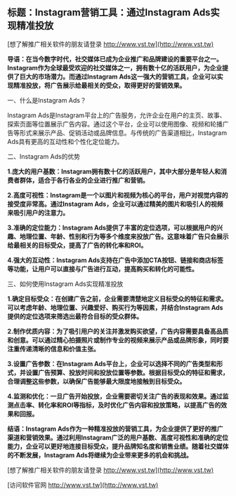 ## **标题：Instagram营销工具：通过Instagram Ads实现精准投放**

[想了解推广相关软件的朋友请登录 http://www.vst.tw](http://www.vst.tw)

**导语：在当今数字时代，社交媒体已成为企业推广和品牌建设的重要平台之一。Instagram作为全球最受欢迎的社交媒体之一，拥有数十亿的活跃用户，为企业提供了巨大的市场潜力。而通过Instagram Ads这一强大的营销工具，企业可以实现精准投放，将广告展示给最相关的受众，取得更好的营销效果。**

一、什么是Instagram Ads？

Instagram Ads是Instagram平台上的广告服务，允许企业在用户的主页、故事、探索页面等位置展示广告内容。通过这个平台，企业可以使用图像、视频和轮播广告等形式来展示产品、促销活动或品牌信息。与传统的广告渠道相比，Instagram Ads具有更高的互动性和个性化定位能力。

二、Instagram Ads的优势

**1.庞大的用户基数：Instagram拥有数十亿的活跃用户，其中大部分是年轻人和消费者群体，适合于各行各业的企业进行推广和营销。**

**2.高度可视性：Instagram是一个以图片和视频为核心的平台，用户对视觉内容的接受度非常高。通过Instagram Ads，企业可以通过精美的图片和吸引人的视频来吸引用户的注意力。**

**3.准确的定位能力：Instagram Ads提供了丰富的定位选项，可以根据用户的兴趣、地理位置、年龄、性别和行为等多个维度来投放广告。这意味着广告只会展示给最相关的目标受众，提高了广告的转化率和ROI。**

**4.强大的互动性：Instagram Ads支持在广告中添加CTA按钮、链接和商店标签等功能，让用户可以直接与广告进行互动，提高购买和转化的可能性。**

三、如何使用Instagram Ads实现精准投放

**1.确定目标受众：在创建广告之前，企业需要清楚地定义目标受众的特征和需求。可以考虑年龄、地理位置、兴趣爱好、购买行为等因素，并结合Instagram Ads提供的定位选项来筛选出最符合目标的受众群体。**

**2.制作优质内容：为了吸引用户的关注并激发购买欲望，广告内容需要具备高品质和创意。可以通过精心拍摄照片或制作专业的视频来展示产品或品牌形象，同时要注重传递清晰的信息和价值主张。**

**3.设置广告参数：在Instagram Ads平台上，企业可以选择不同的广告类型和形式，并设置广告预算、投放时间和投放位置等参数。根据目标受众的特征和需求，合理调整这些参数，以确保广告能够最大限度地接触到目标受众。**

**4.监测和优化：一旦广告开始投放，企业需要密切关注广告的表现和效果。通过监测点击率、转化率和ROI等指标，及时优化广告内容和投放策略，以提高广告的效果和回报。**

**结语：Instagram Ads作为一种精准投放的营销工具，为企业提供了更好的推广渠道和营销效果。通过利用Instagram广泛的用户基数、高度可视性和准确的定位能力，企业可以更好地连接目标受众，提升品牌知名度和销售业绩。随着社交媒体的不断发展，Instagram Ads将继续为企业带来更多的机会和挑战。**

[想了解推广相关软件的朋友请登录 http://www.vst.tw](http://www.vst.tw)


[访问软件官网 http://www.vst.tw](http://www.vst.tw)
